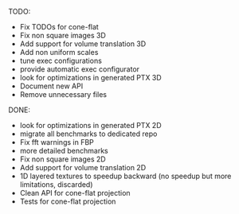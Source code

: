 TODO:
 - Fix TODOs for cone-flat
 - Fix non square images 3D
 - Add support for volume translation 3D
 - Add non uniform scales
 - tune exec configurations
 - provide automatic exec configurator
 - look for optimizations in generated PTX 3D
 - Document new API
 - Remove unnecessary files

DONE:
 - look for optimizations in generated PTX 2D
 - migrate all benchmarks to dedicated repo
 - Fix fft warnings in FBP
 - more detailed benchmarks
 - Fix non square images 2D
 - Add support for volume translation 2D
 - 1D layered textures to speedup backward (no speedup but more limitations, discarded)
 - Clean API for cone-flat projection
 - Tests for cone-flat projection